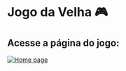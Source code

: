 # Jogo da Velha 🎮
## Acesse a página do jogo:
[![Home page](https://img.shields.io/badge/-Home%20page%20do%20jogo-000?style=for-the-badge&logo=gamedeveloper&logoColor=E60012)](https://gdeusvid.github.io/jogo-da-velha/)
